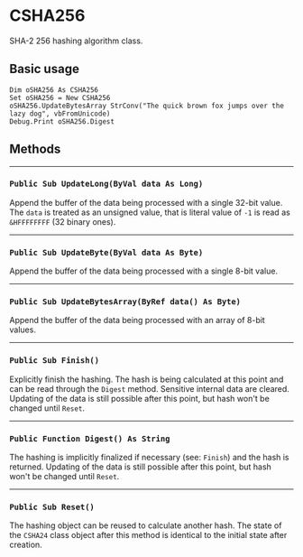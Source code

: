 # CSHA256

SHA-2 256 hashing algorithm class.

## Basic usage

```VB
Dim oSHA256 As CSHA256
Set oSHA256 = New CSHA256
oSHA256.UpdateBytesArray StrConv("The quick brown fox jumps over the lazy dog", vbFromUnicode)
Debug.Print oSHA256.Digest
```

## Methods

---

### `Public Sub UpdateLong(ByVal data As Long)`

Append the buffer of the data being processed with a single 32-bit value. The `data` is treated as an unsigned value,
that is literal value of `-1` is read as `&HFFFFFFFF` (32 binary ones).

---

### `Public Sub UpdateByte(ByVal data As Byte)`

Append the buffer of the data being processed with a single 8-bit value.

---

### `Public Sub UpdateBytesArray(ByRef data() As Byte)`

Append the buffer of the data being processed with an array of 8-bit values.

---

### `Public Sub Finish()`

Explicitly finish the hashing. The hash is being calculated at this point and can be read through the `Digest` method.
Sensitive internal data are cleared. Updating of the data is still possible after this point, but hash won't be changed
until `Reset`.

---

### `Public Function Digest() As String`

The hashing is implicitly finalized if necessary (see: `Finish`) and the hash is returned. Updating of the data is
still possible after this point, but hash won't be changed until `Reset`.

---

### `Public Sub Reset()`

The hashing object can be reused to calculate another hash. The state of the `CSHA24` class object after this method is
identical to the initial state after creation.
